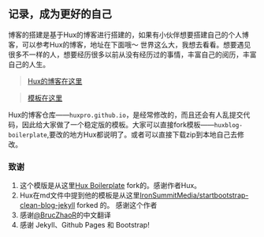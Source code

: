 ## 记录，成为更好的自己

博客的搭建是基于Hux的博客进行搭建的，如果有小伙伴想要搭建自己的个人博客，可以参考Hux的博客，地址在下面哦～
世界这么大，我想去看看。想要遇见很多不一样的人，想要经历很多以前从没有经历过的事情，丰富自己的阅历，丰富自己的人生。

> [Hux的博客在这里](http://huxpro.github.io)

> [模板在这里](http://huangxuan.me/huxblog-boilerplate/)

Hux的博客仓库——`huxpro.github.io`，是经常修改的，而且还会有人乱提交代码，因此给大家做了一个稳定版的模板。大家可以直接fork模板——`huxblog-boilerplate`,要改的地方Hux都说明了。或者可以直接下载zip到本地自己去修改。




### 致谢
1. 这个模版是从这里[Hux Boilerplate](http://huangxuan.me/huxblog-boilerplate/) fork的。感谢作者Hux。
2. Hux在md文件中提到他的模板是从这里[IronSummitMedia/startbootstrap-clean-blog-jekyll](https://github.com/IronSummitMedia/startbootstrap-clean-blog-jekyll)  forked 的。 感谢这个作者
3. 感谢[@BrucZhaoR](https://github.com/BruceZhaoR)的中文翻译 
4. 感谢 Jekyll、Github Pages 和 Bootstrap!



